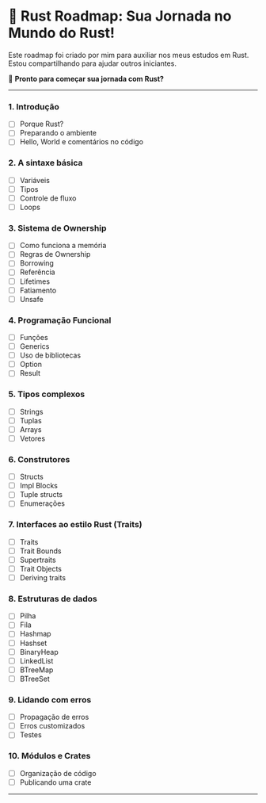 # 🦀 **Rust Roadmap: Sua Jornada no Mundo do Rust!**  

Este roadmap foi criado por mim para auxiliar nos meus estudos em Rust.
Estou compartilhando para ajudar outros iniciantes.

🚀 **Pronto para começar sua jornada com Rust?**

---

### **1. Introdução**
- [ ] Porque Rust?
- [ ] Preparando o ambiente
- [ ] Hello, World e comentários no código

### **2. A sintaxe básica**
- [ ] Variáveis
- [ ] Tipos
- [ ] Controle de fluxo
- [ ] Loops

### **3. Sistema de Ownership**
- [ ] Como funciona a memória
- [ ] Regras de Ownership
- [ ] Borrowing
- [ ] Referência
- [ ] Lifetimes
- [ ] Fatiamento
- [ ] Unsafe

### **4. Programação Funcional**
- [ ] Funções
- [ ] Generics
- [ ] Uso de bibliotecas
- [ ] Option
- [ ] Result

### **5. Tipos complexos**
- [ ] Strings
- [ ] Tuplas
- [ ] Arrays
- [ ] Vetores

### **6. Construtores**
- [ ] Structs
- [ ] Impl Blocks
- [ ] Tuple structs
- [ ] Enumerações

### **7. Interfaces ao estilo Rust (Traits)**
- [ ] Traits
- [ ] Trait Bounds
- [ ] Supertraits
- [ ] Trait Objects
- [ ] Deriving traits

### **8. Estruturas de dados**
- [ ] Pilha
- [ ] Fila
- [ ] Hashmap
- [ ] Hashset
- [ ] BinaryHeap
- [ ] LinkedList
- [ ] BTreeMap
- [ ] BTreeSet

### **9. Lidando com erros**
- [ ] Propagação de erros
- [ ] Erros customizados
- [ ] Testes

### **10. Módulos e Crates**
- [ ] Organização de código
- [ ] Publicando uma crate

---
